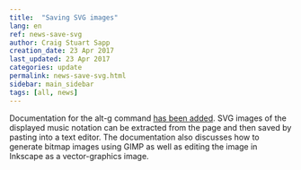 ```yaml
---
title:  "Saving SVG images"
lang: en
ref: news-save-svg
author: Craig Stuart Sapp
creation_date: 23 Apr 2017
last_updated: 23 Apr 2017
categories: update
permalink: news-save-svg.html
sidebar: main_sidebar
tags: [all, news]
---
```


Documentation for the <span class="keypress">alt-g</span> command 
[has been added](/commands/alt-g).  SVG images of the displayed music
notation can be extracted from the page and then saved by pasting into a 
text editor.  The documentation also discusses how to generate bitmap images
using GIMP as well as editing the image in Inkscape as a vector-graphics 
image.


